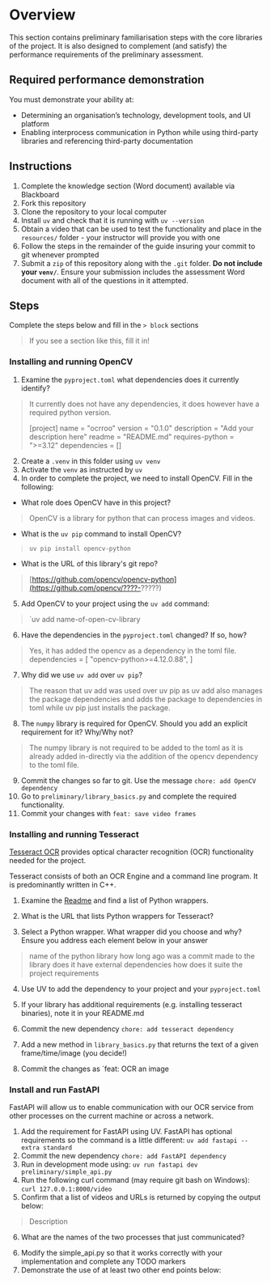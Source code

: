 # Overview
This section contains preliminary familiarisation steps with the core libraries of the project. It is also designed to complement (and satisfy) the performance requirements of the preliminary assessment.

## Required performance demonstration

You must demonstrate your ability at:

- Determining an organisation’s technology, development tools, and UI platform
- Enabling interprocess communication in Python while using third-party libraries and referencing third-party documentation


## Instructions

1. Complete the knowledge section (Word document) available via Blackboard
2. Fork this repository
3. Clone the repository to your local computer
4. Install `uv` and check that it is running with `uv --version`
5. Obtain a video that can be used to test the functionality and place in the `resources/` folder - your instructor will provide you with one
6. Follow the steps in the remainder of the guide insuring your commit to git whenever prompted
7. Submit a `zip` of this repository along with the `.git` folder. **Do not include your `venv/`**. Ensure your submission includes the assessment Word document with all of the questions in it attempted.


## Steps
Complete the steps below and fill in the `> block` sections
> If you see a section like this, fill it in!


### Installing and running OpenCV

1. Examine the `pyproject.toml` what dependencies does it currently identify?
> It currently does not have any dependencies, it does however have a required 
> python version.
> 
> [project]
name = "ocrroo"
version = "0.1.0"
description = "Add your description here"
readme = "README.md"
requires-python = ">=3.12"
dependencies = []
2. Create a `.venv` in this folder using `uv venv`
3. Activate the `venv` as instructed by `uv`
4. In order to complete the project, we need to install OpenCV. Fill in the following:
  - What role does OpenCV have in this project?
  > OpenCV is a library for python that can process images and videos.
  - What is the `uv pip` command to install OpenCV?
  > `uv pip install opencv-python`
  - What is the URL of this library's git repo?
  > [https://github.com/opencv/opencv-python](https://github.com/opencv/????-?????)
5. Add OpenCV to your project using the `uv add` command:
  > `uv add name-of-open-cv-library

6. Have the dependencies in the `pyproject.toml` changed? If so, how?
  > Yes, it has added the opencv as a dependency in the toml file.
  >dependencies = [
    "opencv-python>=4.12.0.88",
]
7. Why did we use `uv add` over `uv pip`?
  > The reason that uv add was used over uv pip as uv add also manages the 
  >  package dependencies and adds the package to dependencies in toml while uv pip just installs the package.
  >
8. The `numpy` library is required for OpenCV. Should you add an explicit requirement for it? Why/Why not?
  > The numpy library is not required to be added to the toml as it is already added
>   in-directly via the addition of the opencv dependency to the toml file. 
  >
9. Commit the changes so far to git. Use the message `chore: add OpenCV dependency`
10. Go to `preliminary/library_basics.py` and complete the required functionality.
11. Commit your changes with `feat: save video frames`


### Installing and running Tesseract

[Tesseract OCR](https://github.com/tesseract-ocr/tesseract) provides optical character recognition (OCR) functionality needed for the project.

Tesseract consists of both an OCR Engine and a command line program. It is predominantly written in C++.

1. Examine the [Readme](https://github.com/tesseract-ocr/tesseract?tab=readme-ov-file) and find a list of Python wrappers.

2. What is the URL that lists Python wrappers for Tesseract?
  > <url-here>

3. Select a Python wrapper. What wrapper did you choose and why? Ensure you address each element below in your answer
> name of the python library
> how long ago was a commit made to the library
> does it have external dependencies
> how does it suite the project requirements

4. Use UV to add the dependency to your project and your `pyproject.toml`

5. If your library has additional requirements (e.g. installing tesseract binaries), note it in your README.md

6. Commit the new dependency `chore: add tesseract dependency`

7. Add a new method in `library_basics.py` that returns the text of a given frame/time/image (you decide!)

8. Commit the changes as `feat: OCR an image


### Install and run FastAPI

FastAPI will allow us to enable communication with our OCR service from other processes on the current machine or across a network.

1. Add the requirement for FastAPI using UV. FastAPI has optional requirements so the command is a little different:
`uv add fastapi --extra standard`
2. Commit the new dependency `chore: add FastAPI dependency`
3. Run in development mode using:
`uv run fastapi dev preliminary/simple_api.py`
4. Run the following curl command (may require git bash on Windows):
`curl 127.0.0.1:8000/video`
5. Confirm that a list of videos and URLs is returned by copying the output below:
> Description
6. What are the names of the two processes that just communicated?
>
6. Modify the simple_api.py so that it works correctly with your implementation and complete any TODO markers
7. Demonstrate the use of at least two other end points below:
>
>
>
